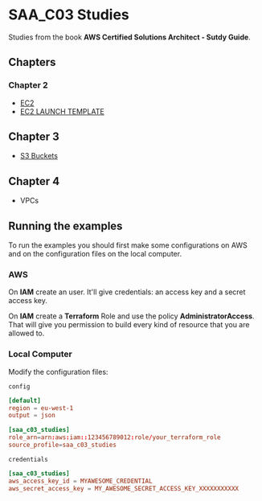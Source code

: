 # SAA_C03 Studies

Studies from the book **AWS Certified Solutions Architect - Sutdy Guide**.

## Chapters

### Chapter 2

* [EC2](ec2/README.md)
* [EC2 LAUNCH TEMPLATE](ec2_launch_template/README.md)

## Chapter 3

* [S3 Buckets](s3/README.md)

## Chapter 4

* VPCs

## Running the examples

To run the examples you should first make some configurations on AWS and on the configuration files on the local
computer.

### AWS

On **IAM** create an user. It'll give credentials: an access key and a secret access key.

On **IAM** create a **Terraform** Role and use the policy **AdministratorAccess**. That will give you permission to
build every kind of resource that you are allowed to.

### Local Computer

Modify the configuration files:

`config`

```toml
[default]
region = eu-west-1
output = json

[saa_c03_studies]
role_arn=arn:aws:iam::123456789012:role/your_terraform_role
source_profile=saa_c03_studies
```

`credentials`

```toml
[saa_c03_studies]
aws_access_key_id = MYAWESOME_CREDENTIAL
aws_secret_access_key = MY_AWESOME_SECRET_ACCESS_KEY_XXXXXXXXXXX
```
